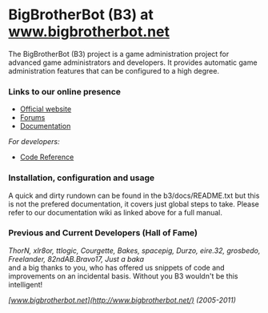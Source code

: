 BigBrotherBot (B3) at www.bigbrotherbot.net
===========================================

The BigBrotherBot (B3) project is a game administration project for advanced game administrators and developers. It provides automatic game administration features that can be configured to a high degree.

### Links to our online presence

* [Official website](http://www.bigbrotherbot.net)
* [Forums](http://forum.bigbrotherbot.net)
* [Documentation](http://wiki.bigbrotherbot.net/)

_For developers:_  

* [Code Reference](http://doc.bigbrotherbot.net/)

### Installation, configuration and usage

A quick and dirty rundown can be found in the b3/docs/README.txt but this is not the prefered documentation, it covers just global steps to take. Please refer to our documentation wiki as linked above for a full manual.

### Previous and Current Developers (Hall of Fame)

_ThorN, xlr8or, ttlogic, Courgette, Bakes, spacepig, Durzo, eire.32, grosbedo, Freelander, 82ndAB.Bravo17, Just a baka_  
and a big thanks to you, who has offered us snippets of code and improvements on an incidental basis. Without you B3 wouldn't be this intelligent!

	
_[www.bigbrotherbot.net](http://www.bigbrotherbot.net/) (2005-2011)_

